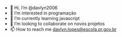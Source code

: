 - 👋 Hi, I’m @davlyn2006
- 👀 I’m interested in programação 
- 🌱 I’m currently learning javascript
- 💞️ I’m looking to collaborate on novos projetos 
- 📫 How to reach me davlyn.lopes@escola.pr.gov.br 

<!---
davlyn2006/davlyn2006 is a ✨ special ✨ repository because its `README.md` (this file) appears on your GitHub profile.
You can click the Preview link to take a look at your changes.
--->
